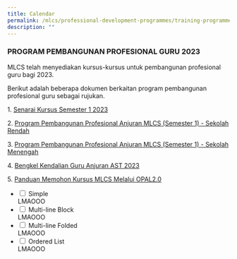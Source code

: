 ```yaml
---
title: Calendar
permalink: /mlcs/professional-development-programmes/training-programmes/calendar/
description: ""
---
```

### **PROGRAM PEMBANGUNAN PROFESIONAL GURU 2023**

MLCS telah menyediakan kursus-kursus untuk pembangunan profesional guru bagi 2023.

Berikut adalah beberapa dokumen berkaitan program pembangunan profesional guru sebagai rujukan.

1. [Senarai Kursus Semester 1 2023](/files/1-mlcs-2023---semester-1%20.pdf)

2. [Program Pembangunan Profesional Anjuran MLCS (Semester 1) - Sekolah Rendah](/files/2-program-pembangunan-profesional-2023-anjuran-mlcs-(semester-1)---primary.pdf)

3. [Program Pembangunan Profesional Anjuran MLCS (Semester 1) - Sekolah Menengah](/files/3-program-pembangunan-profesional-2023-anjuran-mlcs-(semester-1)---secondary.pdf)


4. [Bengkel Kendalian Guru Anjuran AST 2023](/files/4-bengkel-kendalian-guru-anjuran-ast-2023.pdf)

5. [Panduan Memohon Kursus MLCS Melalui OPAL2.0](/files/5-panduan-memohon-kursus-mlcs-melalui-portal-opal-2-0%20.pdf)

<ul class="jekyllcodex_accordion">
  <li>
    <input type="checkbox" id="accordion10">
    <label for="accordion10">Simple</label>
    <div>
      LMAOOO
    </div>
	</li>  
  <li>
    <input type="checkbox" id="accordion11">
    <label for="accordion11">Multi-line Block</label>
    <div>
   LMAOOO
    </div>
  </li>
  <li>
    <input type="checkbox" id="accordion12">
    <label for="accordion12">Multi-line Folded</label>
    <div>
      LMAOOO
    </div>
  </li>
  <li>
    <input type="checkbox" id="accordion13">
    <label for="accordion13">Ordered List</label>
    <div>
     LMAOOO
    </div>
  </li>
</ul>

